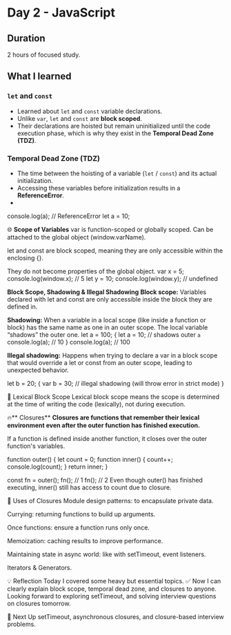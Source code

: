 #  Day 2 - JavaScript

##  Duration
2 hours of focused study.

##  What I learned

###  `let` and `const`
- Learned about `let` and `const` variable declarations.
- Unlike `var`, `let` and `const` are **block scoped**.
- Their declarations are hoisted but remain uninitialized until the code execution phase, which is why they exist in the **Temporal Dead Zone (TDZ)**.

###  Temporal Dead Zone (TDZ)
- The time between the hoisting of a variable (`let` / `const`) and its actual initialization.
- Accessing these variables before initialization results in a **ReferenceError**.
- 
console.log(a); // ReferenceError
let a = 10;

🌐 **Scope of Variables**
var is function-scoped or globally scoped. Can be attached to the global object (window.varName).

let and const are block scoped, meaning they are only accessible within the enclosing {}.

They do not become properties of the global object.
var x = 5;
console.log(window.x); // 5
let y = 10;
console.log(window.y); // undefined

 **Block Scope, Shadowing & Illegal Shadowing**
**Block scope:** Variables declared with let and const are only accessible inside the block they are defined in.

**Shadowing:** When a variable in a local scope (like inside a function or block) has the same name as one in an outer scope. The local variable “shadows” the outer one.
let a = 100;
{
    let a = 10; // shadows outer `a`
    console.log(a); // 10
}
console.log(a); // 100

**Illegal shadowing:** Happens when trying to declare a var in a block scope that would override a let or const from an outer scope, leading to unexpected behavior.


let b = 20;
{
    var b = 30; // illegal shadowing (will throw error in strict mode)
}

🚀 Lexical Block Scope
Lexical block scope means the scope is determined at the time of writing the code (lexically), not during execution.

🔥** Closures**
**Closures are functions that remember their lexical environment even after the outer function has finished execution.**

If a function is defined inside another function, it closes over the outer function's variables.

function outer() {
    let count = 0;
    function inner() {
        count++;
        console.log(count);
    }
    return inner;
}

const fn = outer();
fn(); // 1
fn(); // 2
Even though outer() has finished executing, inner() still has access to count due to closure.

🚀 Uses of Closures
Module design patterns: to encapsulate private data.

Currying: returning functions to build up arguments.

Once functions: ensure a function runs only once.

Memoization: caching results to improve performance.

Maintaining state in async world: like with setTimeout, event listeners.

Iterators & Generators.

💡 Reflection
Today I covered some heavy but essential topics.
✅ Now I can clearly explain block scope, temporal dead zone, and closures to anyone.
Looking forward to exploring setTimeout, and solving interview questions on closures tomorrow.

📝 Next Up
setTimeout, asynchronous closures, and closure-based interview problems.

